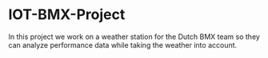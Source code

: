 # IOT-BMX-Project

In this project we work on a weather station for the Dutch BMX team so they can analyze performance data while taking the weather into account.